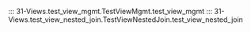 ::: 31-Views.test_view_mgmt.TestViewMgmt.test_view_mgmt
::: 31-Views.test_view_nested_join.TestViewNestedJoin.test_view_nested_join
